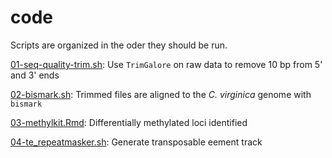 # code
Scripts are organized in the oder they should be run.

[01-seq-quality-trim.sh](https://github.com/epigeneticstoocean/paper-gonad-meth/blob/master/code/01-seq-quality-trim.sh): Use `TrimGalore` on raw data to remove 10 bp from 5' and 3' ends

[02-bismark.sh](https://github.com/epigeneticstoocean/paper-gonad-meth/blob/master/code/02-bismark.sh): Trimmed files are aligned to the *C. virginica* genome with `bismark`

[03-methylkit.Rmd](https://github.com/epigeneticstoocean/paper-gonad-meth/blob/master/code/03-methylkit.Rmd): Differentially methylated loci identified

[04-te_repeatmasker.sh](https://github.com/epigeneticstoocean/paper-gonad-meth/blob/master/code/4-te_repeatmasker.sh): Generate transposable eement track